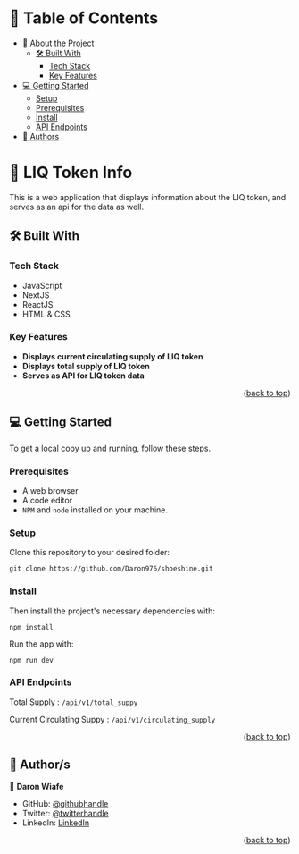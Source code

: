 <a name="readme-top"></a>

# 📗 Table of Contents

- [📖 About the Project](#about-project)
  - [🛠 Built With](#built-with)
    - [Tech Stack](#tech-stack)
    - [Key Features](#key-features)
- [💻 Getting Started](#getting-started)
  - [Setup](#setup)
  - [Prerequisites](#prerequisites)
  - [Install](#install)
  - [API Endpoints](#api-endpoints)
- [👥 Authors](#authors)

<!-- PROJECT DESCRIPTION -->

# 📖 LIQ Token Info <a name="about-project"></a>

This is a web application that displays information about the LIQ token, and serves as an api for the data as well.

## 🛠 Built With <a name="built-with"></a>

### Tech Stack <a name="tech-stack"></a>

- JavaScript
- NextJS
- ReactJS
- HTML & CSS

<!-- Features -->

### Key Features <a name="key-features"></a>

- **Displays current circulating supply of LIQ token**
- **Displays total supply of LIQ token**
- **Serves as API for LIQ token data**

<p align="right">(<a href="#readme-top">back to top</a>)</p>

## 💻 Getting Started <a name="getting-started"></a>

To get a local copy up and running, follow these steps.

### Prerequisites

- A web browser
- A code editor
- `NPM` and `node` installed on your machine.

### Setup

Clone this repository to your desired folder:

```
git clone https://github.com/Daron976/shoeshine.git
```

### Install

Then install the project's necessary dependencies with:

```
npm install
```

Run the app with:

```
npm run dev
```

### API Endpoints

Total Supply : `/api/v1/total_suppy`

Current Circulating Suppy : `/api/v1/circulating_supply`

<p align="right">(<a href="#readme-top">back to top</a>)</p>

<!-- AUTHORS -->

## 👥 Author/s <a name="authors"></a>

👤 **Daron Wiafe**

- GitHub: [@githubhandle](https://github.com/Daron976)
- Twitter: [@twitterhandle](https://twitter.com/WiafeDaron)
- LinkedIn: [LinkedIn](https://www.linkedin.com/in/daronkwiafe/)

<p align="right">(<a href="#readme-top">back to top</a>)</p>

